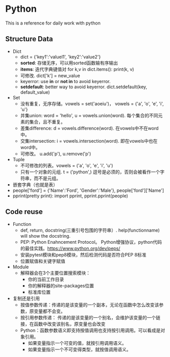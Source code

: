 # Python
This is a reference for daily work with python
## Structure Data
- Dict
  - dict = {'key1':'valuel1', 'key2':'value2'}
  - **sorted**: 存储无序，可以用sorted函数输有序输出
  - **items**: 迭代字典键值对 for k,v in dict.items(): print(k, v)
  - 可修改. dict['k'] = new_value
  - keyerror: use **in** or **not in** to avoid keyerror.
  - **setdefault**: better way to avoid keyerror. dict.setdefault(key, default_value)
- Set
  - 没有重复，无序存储。vowels = set('aoeiu')， vowels = {'a', 'o', 'e', 'i', 'u'}
  - 并集union: word = 'hello', u = vowels.union(word). 每个集合的不同元素的集合，且不重复。
  - 差集difference: d = vowels.difference(word). 在vowels中不在word中。
  - 交集intersection: i = vowels.intersection(word). 即在vowels中也在word中。
  - 可修改。 u.add('p'), u.remove('p')
- Tuple
  - 不可修改的列表。vowels = ('a', 'o', 'e', 'i', 'u')
  - 只有一个对象的元组. t = ('python',) 逗号是必须的，否则会被看作一个字符串，而不是元组。
 - 嵌套字典（也就是表）
  - people['ford'] = {'Name':'Ford', 'Gender':'Male'}, people['ford']['Name']
  - pprint(pretty print): import pprint, pprint.pprint(people)
## Code reuse
- Function
  - def, return, docstring(三重引号包围的字符串）. help(functionname) will show the docstring.
  - PEP: Python Enahncement Protocol。 Python增强协议，python代码的最佳实践。https://www.python.org/dev/peps/
  - 安装pytest模块和pep8模块，然后检测代码是否符合PEP 8标准
  - 位置赋值和关键字赋值
- Module
  - 解释器会在3个主要位置搜索模块：
    - 你的当前工作目录
    - 你的解释器的site-packages位置
    - 标准库位置
- 复制还是引用
  - 按值参数传递：传递的是该变量的一个副本，无论在函数中怎么改变该参数，原变量都不会变。
  - 按引用参数传递： 传递的是该变量的一个别名，会维护该变量的一个链接，在函数中改变该别名，原变量也会改变
  - Python：函数参数语义即支持按值调用也支持按引用调用。可以看成是对象引用。
    - 如果变量指示一个可变的值，就按引用调用语义。
    - 如果变量指示一个不可变得类型，就按值调用语义。

